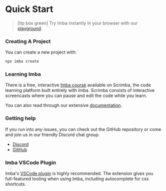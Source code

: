 # Quick Start

> [tip box green] Try Imba instantly in your browser with our [playground](/try/examples/apps/playground/app.imba).

### Creating A Project

You can create a new project with:

```sh
npx imba create
```

### Learning Imba

There is a free, interactive
[Imba course](https://scrimba.com/learn/imba)
available on Scrimba, the code learning platform built entirely with
Imba. Scrimba consists of interactive screencasts where you can pause
and edit the code while you learn.

You can also read through our extensive [documentation](/docs).

### Getting help

If you run into any issues, you can check out the GitHub repository or come and join us in our friendly Discord chat group.

-   [Discord](https://discord.gg/mkcbkRw)
-   [GitHub](/gh)

### Imba VSCode Plugin

Imba's
[VSCode plugin](https://marketplace.visualstudio.com/items?itemName=scrimba.vsimba)
is highly recommended. The extension gives you full-featured tooling
when using Imba, including autocomplete for css shortcuts.
